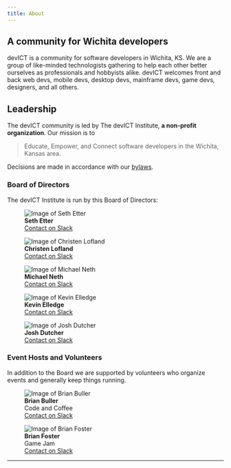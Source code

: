 ```yaml
---
title: About
---
```


## A community for Wichita developers

devICT is a community for software developers in Wichita, KS. We are a group of
like-minded technologists gathering to help each other better ourselves as
professionals and hobbyists alike. devICT welcomes front and back web devs,
mobile devs, desktop devs, mainframe devs, game devs, designers, and all
others.

## Leadership

The devICT community is led by The devICT Institute, <strong>a non-profit
organization</strong>. Our mission is to

> Educate, Empower, and Connect software developers in the Wichita, Kansas area.

Decisions are made in accordance with our
[bylaws](https://docs.google.com/document/d/1vEtJgGcpVkMWQHNsJzbeFwaUEOnwUWkh43abSOvS0JE/edit?usp=sharing).

### Board of Directors

The devICT Institute is run by this Board of Directors:

<div class="leadership row">
  <div class="col-sm-6 col-md-2">
    <figure class="figure">
      <img src="/images/leadership/seth-etter.jpg" class="figure-img img-responsive img-rounded" alt="Image of Seth Etter" />
      <figcaption class="figure-caption">
        <strong>Seth Etter</strong><br>
        <a href="https://slack.com/app_redirect?channel=U02T9190X" target="blank">Contact on Slack</a>
      </figcaption>
    </figure>
  </div>
  <div class="col-sm-6 col-md-2">
    <figure class="figure">
      <img src="/images/leadership/christen-lofland.jpg" class="figure-img img-responsive img-rounded" alt="Image of Christen Lofland" />
      <figcaption class="figure-caption">
        <strong>Christen Lofland</strong><br>
        <a href="https://slack.com/app_redirect?channel=U02TG0SGZ" target="blank">Contact on Slack</a>
      </figcaption>
    </figure>
  </div>
  <div class="col-sm-6 col-md-2">
    <figure class="figure">
      <img src="/images/leadership/michael-neth.jpg" class="figure-img img-responsive img-rounded" alt="Image of Michael Neth" />
      <figcaption class="figure-caption">
        <strong>Michael Neth</strong><br>
        <a href="https://slack.com/app_redirect?channel=U02V81GGA" target="blank">Contact on Slack</a>
      </figcaption>
    </figure>
  </div>
  <div class="col-sm-6 col-md-2">
    <figure class="figure">
      <img src="/images/leadership/kevin-elledge.jpg" class="figure-img img-responsive img-rounded" alt="Image of Kevin Elledge" />
      <figcaption class="figure-caption">
        <strong>Kevin Elledge</strong><br>
        <a href="https://slack.com/app_redirect?channel=U03EGDSPD" target="blank">Contact on Slack</a>
      </figcaption>
    </figure>
  </div>
  <div class="col-sm-6 col-md-2">
    <figure class="figure">
      <img src="/images/leadership/josh-dutcher.jpg" class="figure-img img-responsive img-rounded" alt="Image of Josh Dutcher" />
      <figcaption class="figure-caption">
        <strong>Josh Dutcher</strong><br>
        <a href="https://slack.com/app_redirect?channel=U02U2QUAL" target="blank">Contact on Slack</a>
      </figcaption>
    </figure>
  </div>
</div>

### Event Hosts and Volunteers

In addition to the Board we are supported by volunteers who organize events and
generally keep things running.

<div class="leadership row">
  <div class="col-sm-6 col-md-2">
    <figure class="figure">
      <img src="/images/leadership/brian-buller.jpg" class="figure-img img-responsive img-rounded" alt="Image of Brian Buller" />
      <figcaption class="figure-caption">
        <strong>Brian Buller</strong><br>
        Code and Coffee<br>
        <a href="https://slack.com/app_redirect?channel=U030RD9NU" target="blank">Contact on Slack</a>
      </figcaption>
    </figure>
  </div>
  <div class="col-sm-6 col-md-2">
    <figure class="figure">
      <img src="/images/leadership/brian-foster.jpg" class="figure-img img-responsive img-rounded" alt="Image of Brian Foster" />
      <figcaption class="figure-caption">
        <strong>Brian Foster</strong><br>
        Game Jam<br>
        <a href="https://slack.com/app_redirect?channel=U03TRPHR0" target="blank">Contact on Slack</a>
      </figcaption>
    </figure>
  </div>
</div>

<hr/>
